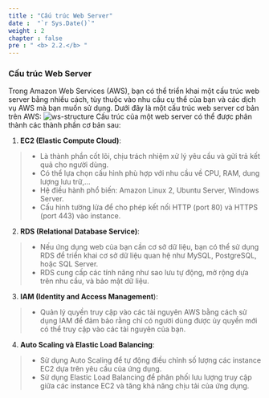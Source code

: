 ```yaml
---
title : "Cấu trúc Web Server"
date :  "`r Sys.Date()`" 
weight : 2 
chapter : false
pre : " <b> 2.2.</b> "
---
```


### Cấu trúc Web Server
Trong Amazon Web Services (AWS), bạn có thể triển khai một cấu trúc web server bằng nhiều cách, tùy thuộc vào nhu cầu cụ thể của bạn và các dịch vụ AWS mà bạn muốn sử dụng. Dưới đây là  một cấu trúc web server cơ bản trên AWS:
![ws-structure](/images/2.2-ws-structure/simplewsstructure.png?featherlight=false&width=55pc)
Cấu trúc của một web server có thể được phân thành các thành phần cơ bản sau:
1. **EC2 (Elastic Compute Cloud)**:
> * Là thành phần cốt lõi, chịu trách nhiệm xử lý yêu cầu và gửi trả kết quả cho người dùng.
> * Có thể lựa chọn cấu hình phù hợp với nhu cầu về CPU, RAM, dung lượng lưu trữ,...
> * Hệ điều hành phổ biến: Amazon Linux 2, Ubuntu Server, Windows Server.
> * Cấu hình tường lửa để cho phép kết nối HTTP (port 80) và HTTPS (port 443) vào instance.

2. **RDS (Relational Database Service)**:
> * Nếu ứng dụng web của bạn cần cơ sở dữ liệu, bạn có thể sử dụng RDS để triển khai cơ sở dữ liệu quan hệ như MySQL, PostgreSQL, hoặc SQL Server.
> * RDS cung cấp các tính năng như sao lưu tự động, mở rộng dựa trên nhu cầu, và bảo mật dữ liệu.

3. **IAM (Identity and Access Management**):

> * Quản lý quyền truy cập vào các tài nguyên AWS bằng cách sử dụng IAM để đảm bảo rằng chỉ có người dùng được ủy quyền mới có thể truy cập vào các tài nguyên của bạn.

4. **Auto Scaling và Elastic Load Balancing**:

> * Sử dụng Auto Scaling để tự động điều chỉnh số lượng các instance EC2 dựa trên yêu cầu của ứng dụng.
> * Sử dụng Elastic Load Balancing để phân phối lưu lượng truy cập giữa các instance EC2 và tăng khả năng chịu tải của ứng dụng.
